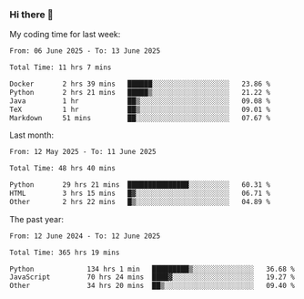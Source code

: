 ### Hi there 👋

My coding time for last week:

<!--START_SECTION:week-->

```txt
From: 06 June 2025 - To: 13 June 2025

Total Time: 11 hrs 7 mins

Docker       2 hrs 39 mins   ██████░░░░░░░░░░░░░░░░░░░   23.86 %
Python       2 hrs 21 mins   █████▒░░░░░░░░░░░░░░░░░░░   21.22 %
Java         1 hr            ██▒░░░░░░░░░░░░░░░░░░░░░░   09.08 %
TeX          1 hr            ██▒░░░░░░░░░░░░░░░░░░░░░░   09.01 %
Markdown     51 mins         ██░░░░░░░░░░░░░░░░░░░░░░░   07.67 %
```

<!--END_SECTION:week-->

Last month:

<!--START_SECTION:month-->

```txt
From: 12 May 2025 - To: 11 June 2025

Total Time: 48 hrs 40 mins

Python       29 hrs 21 mins  ███████████████░░░░░░░░░░   60.31 %
HTML         3 hrs 15 mins   █▓░░░░░░░░░░░░░░░░░░░░░░░   06.71 %
Other        2 hrs 22 mins   █▒░░░░░░░░░░░░░░░░░░░░░░░   04.89 %
```

<!--END_SECTION:month-->

The past year:

<!--START_SECTION:year-->

```txt
From: 12 June 2024 - To: 12 June 2025

Total Time: 365 hrs 19 mins

Python             134 hrs 1 min   █████████▒░░░░░░░░░░░░░░░   36.68 %
JavaScript         70 hrs 24 mins  ████▓░░░░░░░░░░░░░░░░░░░░   19.27 %
Other              34 hrs 20 mins  ██▒░░░░░░░░░░░░░░░░░░░░░░   09.40 %
```

<!--END_SECTION:year-->
